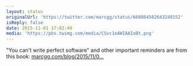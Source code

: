 ```yaml
---
layout: status
originalUrl: 'https://twitter.com/marcgg/status/660864582643249152'
isReply: false
date: 2015-11-01 17:02:49
media: 'https://pbs.twimg.com/media/CSvc1eAWIAAIoBt.png'
---
```


"You can't write perfect software" and other important reminders are from this book: [marcgg.com/blog/2015/11/0…](http://marcgg.com/blog/2015/11/01/book-review-pragmatic-programmer/) 
